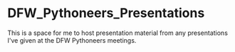 DFW_Pythoneers_Presentations
============================

This is a space for me to host presentation material from any presentations I've given at the DFW Pythoneers meetings.
